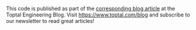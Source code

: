 This code is published as part of the [corresponding blog article](https://www.toptal.com/bootstrap/react-bootstrap-components) at the Toptal Engineering Blog.
Visit https://www.toptal.com/blog and subscribe to our newsletter to read great articles!
